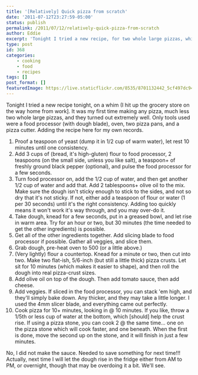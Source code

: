 ```yaml
---
title: '[Relatively] Quick pizza from scratch'
date: '2011-07-12T23:27:59-05:00'
status: publish
permalink: /2011/07/12/relatively-quick-pizza-from-scratch
author: Eddie
excerpt: 'Tonight I tried a new recipe, for two whole large pizzas, which turned out really well. Only tools used were a food processor (with dough blade), oven, two pizza pans, and a pizza cutter. Adding the recipe here for my own records. :)'
type: post
id: 368
categories:
    - cooking
    - food
    - recipes
tags: []
post_format: []
featuredImage: https://live.staticflickr.com/8535/8701132442_5cf497dc94_b_d.jpg
---
```

Tonight I tried a new recipe tonight, on a whim (I hit up the grocery store on the way home from work\]. It was my first time making any pizza, much less two whole large pizzas, and they turned out extremely well.  Only tools used were a food processor (with dough blade), oven, two pizza pans, and a pizza cutter.  Adding the recipe here for my own records.

1. Proof a teaspoon of yeast (dump it in 1/2 cup of warm water), let rest 10 minutes until one consistency.
2. Add 3 cups of (bread, it's high-gluten) flour to food processor, 2 teaspoons (on the small side, unless you like salt), a teaspoon+ of freshly ground black pepper (optional), and pulse the food processor for a few seconds.
3. Turn food processor on, add the 1/2 cup of water, and then get another 1/2 cup of water and add that.  Add 2 tablespoons+ olive oil to the mix.  Make sure the dough isn't sticky enough to stick to the sides, and not so dry that it's not sticky.  If not, either add a teaspoon of flour or water (1 per 30 seconds) until it's the right consistency. Adding too quickly means it won't work it's way through, and you may over-do it.
4. Take dough, knead for a few seconds, put in a greased bowl, and let rise in warm area. Try for an hour or two, but 30 minutes (the time needed to get the other ingredients) is possible.
5. Get all of the other ingredients together.  Add slicing blade to food processor if possible.  Gather all veggies, and slice them.
6. Grab dough, pre-heat oven to 500 (or a little above.)
7.  (Very lightly) flour a countertop.  Knead for a minute or two, then cut into two.  Make two flat-ish, 5/6-inch (but still a little thick) pizza crusts.  Let sit for 10 minutes (which makes it easier to shape), and then roll the dough into real pizza-crust sizes.
8. Add olive oil on top of the dough.  Then add tomato sauce, then add cheese.
9. Add veggies.  If sliced in the food processor, you can stack 'em high, and they'll simply bake down.  Any thicker, and they may take a little longer. I used the 4mm slicer blade, and everything came out perfectly.
10. Cook pizza for 10+ minutes, looking in @ 10 minutes.  If you like, throw a 1/5th or less cup of water at the bottom, which \[should\] help the crust rise.  If using a pizza stone, you can cook 2 @ the same time... one on the pizza stone which will cook faster, and one beneath.  When the first is done, move the second up on the stone, and it will finish in just a few minutes.

No, I did not make the sauce.  Needed to save something for next time!!!  Actually, next time I will let the dough rise in the fridge either from AM to PM, or overnight, though that may be overdoing it a bit.  We'll see.